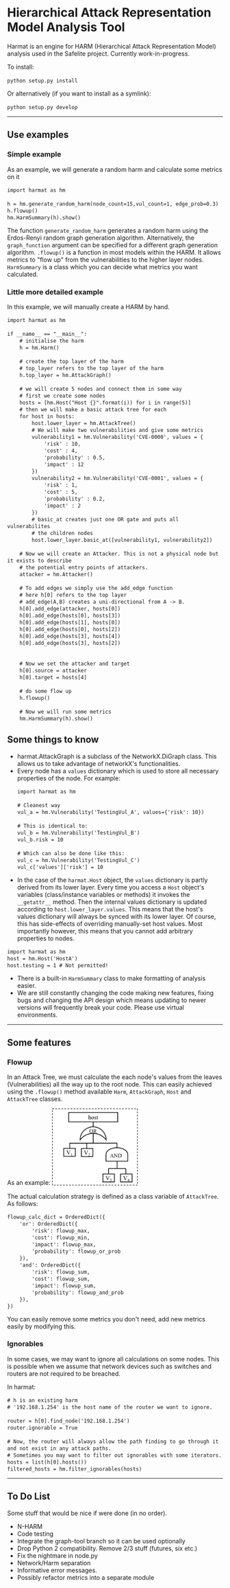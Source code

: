 # Hierarchical Attack Representation Model Analysis Tool

Harmat is an engine for HARM (Hierarchical Attack Representation Model) analysis used in the Safelite project.
Currently work-in-progress.

To install:

`python setup.py install`

Or alternatively (if you want to install as a symlink):

`python setup.py develop`

---

## Use examples

### Simple example
As an example, we will generate a random harm and calculate some metrics on it

```{python}
import harmat as hm

h = hm.generate_random_harm(node_count=15,vul_count=1, edge_prob=0.3)
h.flowup()
hm.HarmSummary(h).show()
```

The function `generate_random_harm` generates a random harm using the Erdos-Renyi random graph generation algorithm. 
Alternatively, the `graph_function` argument can be specified for a different graph generation algorithm. `.flowup()` is a function in most models within the HARM. It allows metrics to "flow up" from the vulnerabilities to the higher layer nodes.
`HarmSummary` is a class which you can decide what metrics you want calculated.

### Little more detailed example

In this example, we will manually create a HARM by hand.

```{python}
import harmat as hm

if __name__ == "__main__":
    # initialise the harm
    h = hm.Harm()

    # create the top layer of the harm
    # top_layer refers to the top layer of the harm
    h.top_layer = hm.AttackGraph()

    # we will create 5 nodes and connect them in some way
    # first we create some nodes
    hosts = [hm.Host("Host {}".format(i)) for i in range(5)]
    # then we will make a basic attack tree for each
    for host in hosts:
        host.lower_layer = hm.AttackTree()
        # We will make two vulnerabilities and give some metrics
        vulnerability1 = hm.Vulnerability('CVE-0000', values = {
            'risk' : 10,
            'cost' : 4,
            'probability' : 0.5,
            'impact' : 12
        })
        vulnerability2 = hm.Vulnerability('CVE-0001', values = {
            'risk' : 1,
            'cost' : 5,
            'probability' : 0.2,
            'impact' : 2
        })
        # basic_at creates just one OR gate and puts all vulnerabilites
        # the children nodes
        host.lower_layer.basic_at([vulnerability1, vulnerability2])
        
    # Now we will create an Attacker. This is not a physical node but it exists to describe
    # the potential entry points of attackers.
    attacker = hm.Attacker() 
    
    # To add edges we simply use the add_edge function
    # here h[0] refers to the top layer
    # add_edge(A,B) creates a uni-directional from A -> B.
    h[0].add_edge(attacker, hosts[0]) 
    h[0].add_edge(hosts[0], hosts[3])
    h[0].add_edge(hosts[1], hosts[0])
    h[0].add_edge(hosts[0], hosts[2])
    h[0].add_edge(hosts[3], hosts[4])
    h[0].add_edge(hosts[3], hosts[2])
    

    # Now we set the attacker and target
    h[0].source = attacker
    h[0].target = hosts[4]

    # do some flow up
    h.flowup()

    # Now we will run some metrics
    hm.HarmSummary(h).show()
```

## Some things to know

* harmat.AttackGraph is a subclass of the NetworkX.DiGraph class. This allows us to take advantage of networkX's functionalities.
* Every node has a `values` dictionary which is used to store all necessary properties of the node.
For example: 
     ```{python}
     import harmat as hm
     
     # Cleanest way
     vul_a = hm.Vulnerability('TestingVul_A', values={'risk': 10})
     
     # This is identical to:
     vul_b = hm.Vulnerability('TestingVul_B')
     vul_b.risk = 10
     
     # Which can also be done like this:
     vul_c = hm.Vulnerability('TestingVul_C')
     vul_c['values']['risk'] = 10
     ```
* In the case of the `harmat.Host` object, the `values` dictionary is partly derived from its lower layer.
Every time you access a `Host` object's variables (class/instance variables or methods) it invokes the `__getattr__` method.
Then the internal values dictionary is updated according to `host.lower_layer.values`. This means that the host's
values dictionary will always be synced with its lower layer. Of course, this has side-effects of overriding manually-set
host values. Most importantly however, this means that you cannot add arbitrary properties to nodes.
```{python}
import harmat as hm
host = hm.Host('HostA')
host.testing = 1 # Not permitted!
```
* There is a built-in `HarmSummary` class to make formatting of analysis easier.
* We are still constantly changing the code making new features, fixing bugs and changing the API design
which means updating to newer versions will frequently break your code. Please use virtual
environments.

---
## Some features

### Flowup

In an Attack Tree, we must calculate the each node's values from the leaves (Vulnerabilities) all the way up to the
root node. This can easily achieved using the `.flowup()` method available `Harm`, `AttackGraph`, `Host` and `AttackTree`
classes. 

As an example:
<img src="img/ag.png" width="200">

The actual calculation strategy is defined as a class variable of `AttackTree`. As follows:
```{python}
flowup_calc_dict = OrderedDict({
    'or': OrderedDict({
        'risk': flowup_max,
        'cost': flowup_min,
        'impact': flowup_max,
        'probability': flowup_or_prob
    }),
    'and': OrderedDict({
        'risk': flowup_sum,
        'cost': flowup_sum,
        'impact': flowup_sum,
        'probability': flowup_and_prob
    }),
})
```
You can easily remove some metrics you don't need, add new metrics easily by modifying this.

### Ignorables

In some cases, we may want to ignore all calculations on some nodes. This is possible when we assume that network devices
such as switches and routers are not required to be breached.

In harmat:
```{python}
# h is an existing harm
# '192.168.1.254' is the host name of the router we want to ignore.

router = h[0].find_node('192.168.1.254')
router.ignorable = True

# Now, the router will always allow the path finding to go through it and not exist in any attack paths.
# Sometimes you may want to filter out ignorables with some iterators.
hosts = list(h[0].hosts())
filtered_hosts = hm.filter_ignorables(hosts)
```


------

## To Do List 

Some stuff that would be nice if were done (in no order).

* N-HARM
* Code testing
* Integrate the graph-tool branch so it can be used optionally
* Drop Python 2 compatibility. Remove 2/3 stuff (futures, six etc.)
* Fix the nightmare in node.py 
* Network/Harm separation
* Informative error messages.
* Possibly refactor metrics into a separate module